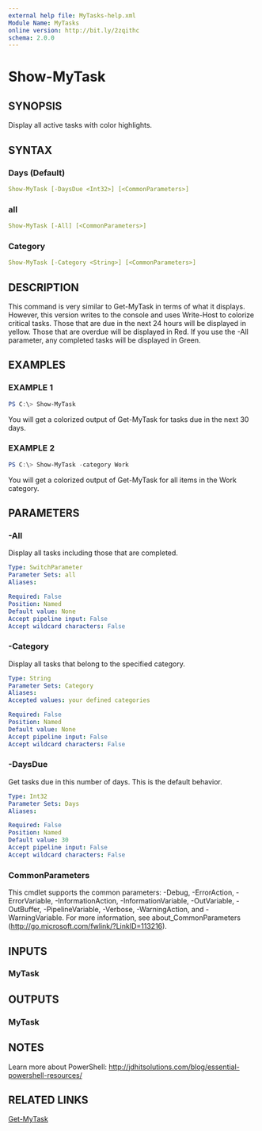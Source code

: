 ```yaml
---
external help file: MyTasks-help.xml
Module Name: MyTasks
online version: http://bit.ly/2zqithc
schema: 2.0.0
---
```


# Show-MyTask

## SYNOPSIS

Display all active tasks with color highlights.

## SYNTAX

### Days (Default)

```yaml
Show-MyTask [-DaysDue <Int32>] [<CommonParameters>]
```

### all

```yaml
Show-MyTask [-All] [<CommonParameters>]
```

### Category

```yaml
Show-MyTask [-Category <String>] [<CommonParameters>]
```

## DESCRIPTION

This command is very similar to Get-MyTask in terms of what it displays. However, this version writes to the console and uses Write-Host to colorize critical tasks. Those that are due in the next 24 hours will be displayed in yellow. Those that are overdue will be displayed in Red. If you use the -All parameter, any completed tasks will be displayed in Green.

## EXAMPLES

### EXAMPLE 1

```powershell
PS C:\> Show-MyTask
```

You will get a colorized output of Get-MyTask for tasks due in the next 30 days.

### EXAMPLE 2

```powershell
PS C:\> Show-MyTask -category Work
```

You will get a colorized output of Get-MyTask for all items in the Work category.

## PARAMETERS

### -All

Display all tasks including those that are completed.

```yaml
Type: SwitchParameter
Parameter Sets: all
Aliases:

Required: False
Position: Named
Default value: None
Accept pipeline input: False
Accept wildcard characters: False
```

### -Category

Display all tasks that belong to the specified category.

```yaml
Type: String
Parameter Sets: Category
Aliases:
Accepted values: your defined categories

Required: False
Position: Named
Default value: None
Accept pipeline input: False
Accept wildcard characters: False
```

### -DaysDue

Get tasks due in this number of days. This is the default behavior.

```yaml
Type: Int32
Parameter Sets: Days
Aliases:

Required: False
Position: Named
Default value: 30
Accept pipeline input: False
Accept wildcard characters: False
```

### CommonParameters

This cmdlet supports the common parameters: -Debug, -ErrorAction, -ErrorVariable, -InformationAction, -InformationVariable, -OutVariable, -OutBuffer, -PipelineVariable, -Verbose, -WarningAction, and -WarningVariable. For more information, see about_CommonParameters (http://go.microsoft.com/fwlink/?LinkID=113216).

## INPUTS

### MyTask

## OUTPUTS

### MyTask

## NOTES

Learn more about PowerShell: http://jdhitsolutions.com/blog/essential-powershell-resources/

## RELATED LINKS

[Get-MyTask]()
